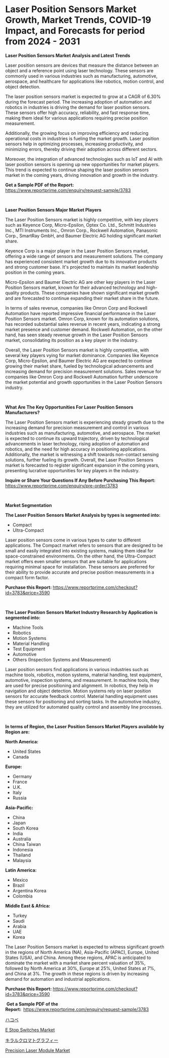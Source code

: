 <p><h1>Laser Position Sensors Market Growth, Market Trends, COVID-19 Impact, and Forecasts for period from 2024 - 2031</h1></p><p><strong>Laser Position Sensors Market Analysis and Latest Trends</strong></p>
<p><p>Laser position sensors are devices that measure the distance between an object and a reference point using laser technology. These sensors are commonly used in various industries such as manufacturing, automotive, aerospace, and healthcare for applications like robotics, motion control, and object detection.</p><p>The laser position sensors market is expected to grow at a CAGR of 6.30% during the forecast period. The increasing adoption of automation and robotics in industries is driving the demand for laser position sensors. These sensors offer high accuracy, reliability, and fast response time, making them ideal for various applications requiring precise position measurement.</p><p>Additionally, the growing focus on improving efficiency and reducing operational costs in industries is fueling the market growth. Laser position sensors help in optimizing processes, increasing productivity, and minimizing errors, thereby driving their adoption across different sectors.</p><p>Moreover, the integration of advanced technologies such as IoT and AI with laser position sensors is opening up new opportunities for market players. This trend is expected to continue shaping the laser position sensors market in the coming years, driving innovation and growth in the industry.</p></p>
<p><strong>Get a Sample PDF of the Report:&nbsp;</strong> <a href="https://www.reportprime.com/enquiry/request-sample/3783">https://www.reportprime.com/enquiry/request-sample/3783</a></p>
<p>&nbsp;</p>
<p><strong>Laser Position Sensors Major Market Players</strong></p>
<p><p>The Laser Position Sensors market is highly competitive, with key players such as Keyence Corp, Micro-Epsilon, Optex Co. Ltd., Schmitt Industries Inc., MTI Instruments Inc., Omron Corp., Rockwell Automation, Panasonic Corp., SmartRay GmbH, and Baumer Electric AG holding significant market share.</p><p>Keyence Corp is a major player in the Laser Position Sensors market, offering a wide range of sensors and measurement solutions. The company has experienced consistent market growth due to its innovative products and strong customer base. It's projected to maintain its market leadership position in the coming years.</p><p>Micro-Epsilon and Baumer Electric AG are other key players in the Laser Position Sensors market, known for their advanced technology and high-quality products. These companies have shown significant market growth and are forecasted to continue expanding their market share in the future.</p><p>In terms of sales revenue, companies like Omron Corp and Rockwell Automation have reported impressive financial performance in the Laser Position Sensors market. Omron Corp, known for its automation solutions, has recorded substantial sales revenue in recent years, indicating a strong market presence and customer demand. Rockwell Automation, on the other hand, has seen steady revenue growth in the Laser Position Sensors market, consolidating its position as a key player in the industry.</p><p>Overall, the Laser Position Sensors market is highly competitive, with several key players vying for market dominance. Companies like Keyence Corp, Micro-Epsilon, and Baumer Electric AG are expected to continue growing their market share, fueled by technological advancements and increasing demand for precision measurement solutions. Sales revenue for companies like Omron Corp and Rockwell Automation further underscore the market potential and growth opportunities in the Laser Position Sensors industry.</p></p>
<p>&nbsp;</p>
<p><strong>What Are The Key Opportunities For Laser Position Sensors Manufacturers?</strong></p>
<p><p>The Laser Position Sensors market is experiencing steady growth due to the increasing demand for precision measurement and control in various industries such as manufacturing, automotive, and aerospace. The market is expected to continue its upward trajectory, driven by technological advancements in laser technology, rising adoption of automation and robotics, and the need for high accuracy in positioning applications. Additionally, the market is witnessing a shift towards non-contact sensing solutions, further fueling its growth. Overall, the Laser Position Sensors market is forecasted to register significant expansion in the coming years, presenting lucrative opportunities for key players in the industry.</p></p>
<p><strong>Inquire or Share Your Questions If Any Before Purchasing This Report:</strong> <a href="https://www.reportprime.com/enquiry/pre-order/3783">https://www.reportprime.com/enquiry/pre-order/3783</a></p>
<p>&nbsp;</p>
<p><strong>Market Segmentation</strong></p>
<p><strong>The Laser Position Sensors Market Analysis by types is segmented into:</strong></p>
<p><ul><li>Compact</li><li>Ultra-Compact</li></ul></p>
<p><p>Laser position sensors come in various types to cater to different applications. The Compact market refers to sensors that are designed to be small and easily integrated into existing systems, making them ideal for space-constrained environments. On the other hand, the Ultra-Compact market offers even smaller sensors that are suitable for applications requiring minimal space for installation. These sensors are preferred for their ability to provide accurate and precise position measurements in a compact form factor.</p></p>
<p><strong>Purchase this Report:&nbsp;</strong><a href="https://www.reportprime.com/checkout?id=3783&price=3590">https://www.reportprime.com/checkout?id=3783&price=3590</a></p>
<p>&nbsp;</p>
<p><strong>The Laser Position Sensors Market Industry Research by Application is segmented into:</strong></p>
<p><ul><li>Machine Tools</li><li>Robotics</li><li>Motion Systems</li><li>Material Handling</li><li>Test Equipment</li><li>Automotive</li><li>Others (Inspection Systems and Measurement)</li></ul></p>
<p><p>Laser position sensors find applications in various industries such as machine tools, robotics, motion systems, material handling, test equipment, automotive, inspection systems, and measurement. In machine tools, they are used for precise positioning and alignment. In robotics, they help in navigation and object detection. Motion systems rely on laser position sensors for accurate feedback control. Material handling equipment uses these sensors for positioning and sorting tasks. In the automotive industry, they are utilized for automated quality control and assembly line processes.</p></p>
<p>&nbsp;</p>
<p><strong>In terms of Region, the Laser Position Sensors Market Players available by Region are:</strong></p>
<p>
    <p> <strong> North America: </strong>
        <ul>
            <li>United States</li>
            <li>Canada</li>
        </ul>
        </p> 
    <p> <strong> Europe: </strong>
        <ul>
            <li>Germany</li>
            <li>France</li>
            <li>U.K.</li>
            <li>Italy</li>
            <li>Russia</li>
        </ul>
        </p> 
    <p> <strong> Asia-Pacific: </strong>
        <ul>
            <li>China</li>
            <li>Japan</li>
            <li>South Korea</li>
            <li>India</li>
            <li>Australia</li>
            <li>China Taiwan</li>
            <li>Indonesia</li>
            <li>Thailand</li>
            <li>Malaysia</li>
        </ul>
        </p> 
    <p> <strong> Latin America: </strong>
        <ul>
            <li>Mexico</li>
            <li>Brazil</li>
            <li>Argentina Korea</li>
            <li>Colombia</li>
        </ul>
        </p> 
    <p> <strong> Middle East & Africa: </strong>
        <ul>
            <li>Turkey</li>
            <li>Saudi</li>
            <li>Arabia</li>
            <li>UAE</li>
            <li>Korea</li>
        </ul>
    </p>
    </p>
<p><p>The Laser Position Sensors market is expected to witness significant growth in the regions of North America (NA), Asia-Pacific (APAC), Europe, United States (USA), and China. Among these regions, APAC is anticipated to dominate the market with a market share percent valuation of 35%, followed by North America at 30%, Europe at 25%, United States at 7%, and China at 3%. The growth in these regions is driven by increasing demand for automation and industrial applications.</p></p>
<p><strong>Purchase this Report: </strong><a href="https://www.reportprime.com/checkout?id=3783&price=3590">https://www.reportprime.com/checkout?id=3783&price=3590</a></p>
<p>&nbsp;<strong>Get a Sample PDF of the Report:&nbsp;&nbsp;</strong><a href="https://www.reportprime.com/enquiry/request-sample/3783">https://www.reportprime.com/enquiry/request-sample/3783</a></p>
<p><strong></strong></p>
<p><p><a href="https://github.com/vlcostes/Market-Research-Report-List-1/blob/main/106572314672.md">ハコベ</a></p><p><a href="https://github.com/khayangel/Market-Research-Report-List-2/blob/main/e-stop-switches-market.md">E Stop Switches Market</a></p><p><a href="https://github.com/EstaSprer20231/Market-Research-Report-List-1/blob/main/954779514673.md">キラルクロマトグラフィー</a></p><p><a href="https://github.com/eeaveuhhh/Market-Research-Report-List-2/blob/main/precision-laser-module-market.md">Precision Laser Module Market</a></p></p>
